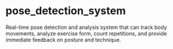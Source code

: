 # pose_detection_system
Real-time pose detection and analysis system that can track body movements, analyze exercise form, count repetitions, and provide immediate feedback on posture and technique.
